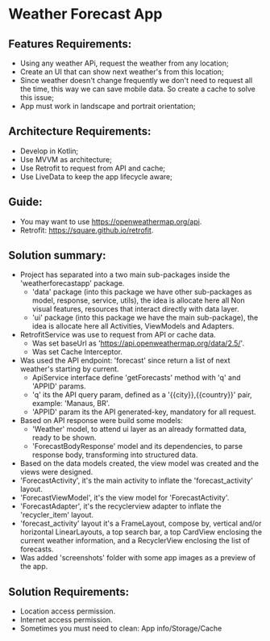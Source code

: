# Weather Forecast App

## Features Requirements:
 * Using any weather APi, request the weather from any location;
 * Create an UI that can show next weather's from this location;
 * Since weather doesn't change frequently we don't need to request all the time, this way we can save mobile data. So create a cache to solve this issue;
 * App must work in landscape and portrait orientation;

## Architecture Requirements:
 * Develop in Kotlin;
 * Use MVVM as architecture;
 * Use Retrofit to request from API and cache;
 * Use LiveData to keep the app lifecycle aware;

## Guide:
 * You may want to use https://openweathermap.org/api.
 * Retrofit: https://square.github.io/retrofit.

## Solution summary:
 * Project has separated into a two main sub-packages inside the 'weatherforecastapp' package.
   * 'data' package (into this package we have other sub-packages as model, response, service, utils), the idea is allocate here all Non visual features, resources that interact directly with data layer.
   * 'ui' package (into this package we have the main sub-package), the idea is allocate here all Activities, ViewModels and Adapters.
 * RetrofitService was use to request from API or cache data.
   * Was set baseUrl as 'https://api.openweathermap.org/data/2.5/'.
   * Was set Cache Interceptor.
 * Was used the API endpoint: 'forecast' since return a list of next weather's starting by current.
   * ApiService interface define 'getForecasts' method with 'q' and 'APPID' params.
   * 'q' its the API query param, defined as a '{{city}},{{country}}' pair, example: 'Manaus, BR'.
   * 'APPID' param its the API generated-key,  mandatory  for all request.
 * Based on API response were build some models:
   * 'Weather' model, to attend ui layer as an already formatted data, ready to be shown.
   * 'ForecastBodyResponse' model and its dependencies, to parse response body, transforming into structured data.
 * Based on the data models created, the view model was created and the views were designed.
 * 'ForecastActivity', it's the main activity to inflate the 'forecast_activity' layout.
 * 'ForecastViewModel', it's the view model for 'ForecastActivity'.
 * 'ForecastAdapter', it's the recyclerview adapter to inflate the 'recycler_item' layout.
 * 'forecast_activity' layout it's a FrameLayout, compose by, vertical and/or horizontal LinearLayouts, a top search bar, a top CardView enclosing the current weather information, and a RecyclerView enclosing the list of forecasts.
 * Was added 'screenshots' folder with some app images as a preview of the app.

## Solution Requirements:
 * Location access permission.
 * Internet access permission.
 * Sometimes you must need to clean: App info/Storage/Cache